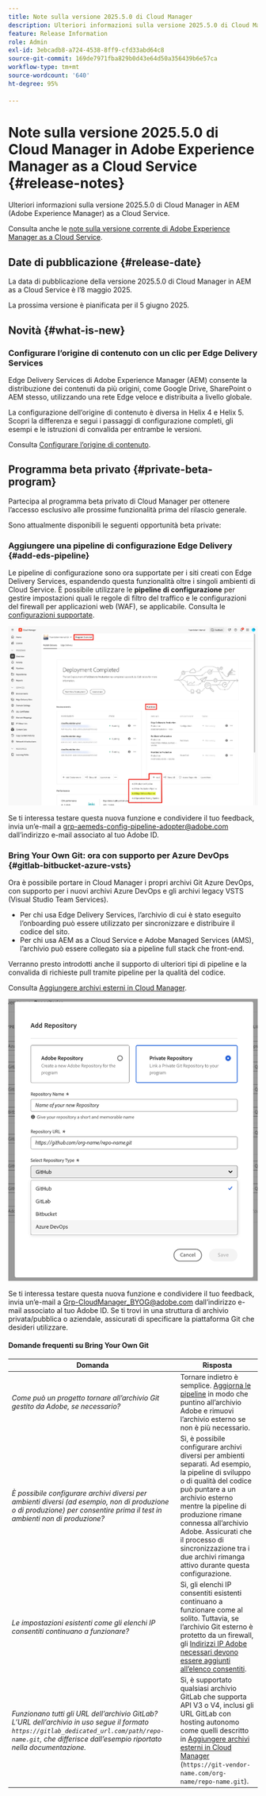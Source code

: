 ```yaml
---
title: Note sulla versione 2025.5.0 di Cloud Manager
description: Ulteriori informazioni sulla versione 2025.5.0 di Cloud Manager in Adobe Experience Manager as a Cloud Service.
feature: Release Information
role: Admin
exl-id: 3ebcadb8-a724-4538-8ff9-cfd33abd64c8
source-git-commit: 169de7971fba829b0d43e64d50a356439b6e57ca
workflow-type: tm+mt
source-wordcount: '640'
ht-degree: 95%

---
```


# Note sulla versione 2025.5.0 di Cloud Manager in Adobe Experience Manager as a Cloud Service {#release-notes}

<!-- https://wiki.corp.adobe.com/display/DMSArchitecture/Cloud+Manager+2025.03.0+Release -->

Ulteriori informazioni sulla versione 2025.5.0 di Cloud Manager in AEM (Adobe Experience Manager) as a Cloud Service.

Consulta anche le [note sulla versione corrente di Adobe Experience Manager as a Cloud Service](/help/release-notes/release-notes-cloud/release-notes-current.md).

## Date di pubblicazione {#release-date}

La data di pubblicazione della versione 2025.5.0 di Cloud Manager in AEM as a Cloud Service è l’8 maggio 2025.

La prossima versione è pianificata per il 5 giugno 2025.

## Novità {#what-is-new}

### Configurare l’origine di contenuto con un clic per Edge Delivery Services

Edge Delivery Services di Adobe Experience Manager (AEM) consente la distribuzione dei contenuti da più origini, come Google Drive, SharePoint o AEM stesso, utilizzando una rete Edge veloce e distribuita a livello globale.

La configurazione dell’origine di contenuto è diversa in Helix 4 e Helix 5. Scopri la differenza e segui i passaggi di configurazione completi, gli esempi e le istruzioni di convalida per entrambe le versioni.

Consulta [Configurare l’origine di contenuto](/help/implementing/cloud-manager/edge-delivery/configure-content-source.md).


## Programma beta privato {#private-beta-program}

Partecipa al programma beta privato di Cloud Manager per ottenere l’accesso esclusivo alle prossime funzionalità prima del rilascio generale.

Sono attualmente disponibili le seguenti opportunità beta private:

### Aggiungere una pipeline di configurazione Edge Delivery {#add-eds-pipeline}

Le pipeline di configurazione sono ora supportate per i siti creati con Edge Delivery Services, espandendo questa funzionalità oltre i singoli ambienti di Cloud Service. È possibile utilizzare le **pipeline di configurazione** per gestire impostazioni quali le regole di filtro del traffico e le configurazioni del firewall per applicazioni web (WAF), se applicabile. Consulta le [configurazioni supportate](/help/operations/config-pipeline.md#configurations).

![Aggiungere una pipeline Edge Delivery nell’elenco a discesa Aggiungi pipeline](/help/implementing/cloud-manager/release-notes/assets/edge-delivery-pipeline-add.png)

Se ti interessa testare questa nuova funzione e condividere il tuo feedback, invia un’e-mail a [grp-aemeds-config-pipeline-adopter@adobe.com](mailto:grp-aemeds-config-pipeline-adopter@adobe.com) dall’indirizzo e-mail associato al tuo Adobe ID.

### Bring Your Own Git: ora con supporto per Azure DevOps {#gitlab-bitbucket-azure-vsts}

<!-- BOTH CS & AMS -->

Ora è possibile portare in Cloud Manager i propri archivi Git Azure DevOps, con supporto per i nuovi archivi Azure DevOps e gli archivi legacy VSTS (Visual Studio Team Services).

* Per chi usa Edge Delivery Services, l’archivio di cui è stato eseguito l’onboarding può essere utilizzato per sincronizzare e distribuire il codice del sito.
* Per chi usa AEM as a Cloud Service e Adobe Managed Services (AMS), l’archivio può essere collegato sia a pipeline full stack che front-end.

Verranno presto introdotti anche il supporto di ulteriori tipi di pipeline e la convalida di richieste pull tramite pipeline per la qualità del codice.

Consulta [Aggiungere archivi esterni in Cloud Manager](/help/implementing/cloud-manager/managing-code/external-repositories.md).

![Finestra di dialogo Aggiungi archivio](/help/implementing/cloud-manager/release-notes/assets/azure-repo.png)

Se ti interessa testare questa nuova funzione e condividere il tuo feedback, invia un’e-mail a [Grp-CloudManager_BYOG@adobe.com](mailto:grp-cloudmanager_byog@adobe.com) dall’indirizzo e-mail associato al tuo Adobe ID. Se ti trovi in una struttura di archivio privata/pubblica o aziendale, assicurati di specificare la piattaforma Git che desideri utilizzare.

#### Domande frequenti su Bring Your Own Git

| Domanda | Risposta |
|---|---|
| *Come può un progetto tornare all’archivio Git gestito da Adobe, se necessario?* | Tornare indietro è semplice. [Aggiorna le pipeline](/help/implementing/cloud-manager/configuring-pipelines/managing-pipelines.md) in modo che puntino all’archivio Adobe e rimuovi l’archivio esterno se non è più necessario. |
| *È possibile configurare archivi diversi per ambienti diversi (ad esempio, non di produzione o di produzione) per consentire prima il test in ambienti non di produzione?* | Sì, è possibile configurare archivi diversi per ambienti separati. Ad esempio, la pipeline di sviluppo o di qualità del codice può puntare a un archivio esterno mentre la pipeline di produzione rimane connessa all’archivio Adobe. Assicurati che il processo di sincronizzazione tra i due archivi rimanga attivo durante questa configurazione. |
| *Le impostazioni esistenti come gli elenchi IP consentiti continuano a funzionare?* | Sì, gli elenchi IP consentiti esistenti continuano a funzionare come al solito. Tuttavia, se l’archivio Git esterno è protetto da un firewall, gli [Indirizzi IP Adobe necessari devono essere aggiunti all’elenco consentiti](/help/implementing/cloud-manager/ip-allow-lists/introduction.md). |
| *Funzionano tutti gli URL dell’archivio GitLab? L’URL dell’archivio in uso segue il formato `https://gitlab_dedicated_url.com/path/repo-name.git`, che differisce dall’esempio riportato nella documentazione.* | Sì, è supportato qualsiasi archivio GitLab che supporta API V3 o V4, inclusi gli URL GitLab con hosting autonomo come quelli descritto in [Aggiungere archivi esterni in Cloud Manager](/help/implementing/cloud-manager/managing-code/external-repositories.md) (`https://git-vendor-name.com/org-name/repo-name.git`). |


<!--
## Bug fixes

* Issue

* Issue

* Issue
-->

<!-- ## Known issues {#known-issues} -->
